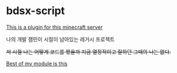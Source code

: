 # bdsx-script
[This is a plugin for this minecraft server](https://github.com/bdsx/bdsx)

나의 개발 잼민이 시절이 남아있는
레거시 프로젝트

<s>저 시절 나는 어떻게 코드를 짰을까
지금 열정적이고 잘하던 그때의 나는 없다.
</s>




[Best of my module is this](https://github.com/wwwcomcomcomcom/bdsx-script/blob/master/my-modules/particle.ts)
